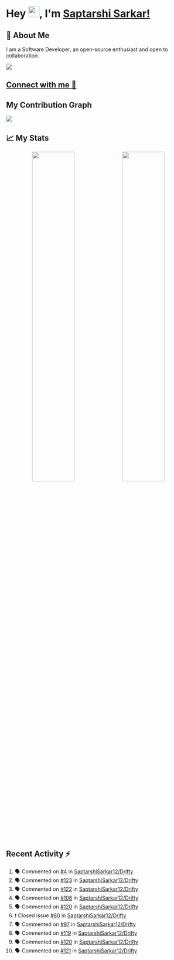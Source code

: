 # Hey <img src="https://github.com/TheDudeThatCode/TheDudeThatCode/blob/master/Assets/Hi.gif" width="30">, I'm [Saptarshi Sarkar!](https://bio.link/saptarshi) 

## 🚀 About Me
I am a Software Developer, an open-source enthusiast and open to collaboration.

![](https://visitor-badge.laobi.icu/badge?page_id=saptarshisarkar12.saptarshisarkar12)

## [Connect with me 💬](https://bio.link/saptarshi) 

## My Contribution Graph 
<img src="https://activity-graph.herokuapp.com/graph?username=SaptarshiSarkar12&bg_color=0f2d3d&color=1cadfb&line=1cadfb&point=1cadfb&area=true&hide_border=true">

## 📈 My Stats
<p align="center">	
  <img width="48%" src="https://github-readme-stats.vercel.app/api?username=saptarshisarkar12&show_icons=true&theme=tokyonight" />
  <img width="48%" src="https://github-readme-streak-stats.herokuapp.com/?user=saptarshisarkar12&theme=tokyonight" />
</p>

## Recent Activity :zap:
<!--START_SECTION:activity-->
1. 🗣 Commented on [#4](https://github.com/SaptarshiSarkar12/Drifty/issues/4) in [SaptarshiSarkar12/Drifty](https://github.com/SaptarshiSarkar12/Drifty)
2. 🗣 Commented on [#123](https://github.com/SaptarshiSarkar12/Drifty/issues/123) in [SaptarshiSarkar12/Drifty](https://github.com/SaptarshiSarkar12/Drifty)
3. 🗣 Commented on [#122](https://github.com/SaptarshiSarkar12/Drifty/issues/122) in [SaptarshiSarkar12/Drifty](https://github.com/SaptarshiSarkar12/Drifty)
4. 🗣 Commented on [#106](https://github.com/SaptarshiSarkar12/Drifty/issues/106) in [SaptarshiSarkar12/Drifty](https://github.com/SaptarshiSarkar12/Drifty)
5. 🗣 Commented on [#120](https://github.com/SaptarshiSarkar12/Drifty/issues/120) in [SaptarshiSarkar12/Drifty](https://github.com/SaptarshiSarkar12/Drifty)
6. ❗️ Closed issue [#80](https://github.com/SaptarshiSarkar12/Drifty/issues/80) in [SaptarshiSarkar12/Drifty](https://github.com/SaptarshiSarkar12/Drifty)
7. 🗣 Commented on [#97](https://github.com/SaptarshiSarkar12/Drifty/issues/97) in [SaptarshiSarkar12/Drifty](https://github.com/SaptarshiSarkar12/Drifty)
8. 🗣 Commented on [#119](https://github.com/SaptarshiSarkar12/Drifty/issues/119) in [SaptarshiSarkar12/Drifty](https://github.com/SaptarshiSarkar12/Drifty)
9. 🗣 Commented on [#120](https://github.com/SaptarshiSarkar12/Drifty/issues/120) in [SaptarshiSarkar12/Drifty](https://github.com/SaptarshiSarkar12/Drifty)
10. 🗣 Commented on [#121](https://github.com/SaptarshiSarkar12/Drifty/issues/121) in [SaptarshiSarkar12/Drifty](https://github.com/SaptarshiSarkar12/Drifty)
<!--END_SECTION:activity-->
